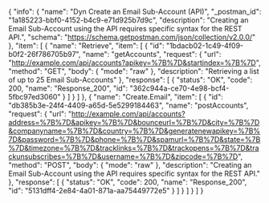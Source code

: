{
  "info": {
    "name": "Dyn Create an Email Sub-Account (API)",
    "_postman_id": "1a185223-bbf0-4152-b4c9-e71d925b7d9c",
    "description": "Creating an Email Sub-Account using the API requires specific syntax for the REST API.",
    "schema": "https://schema.getpostman.com/json/collection/v2.0.0/"
  },
  "item": [
    {
      "name": "Retrieve",
      "item": [
        {
          "id": "1bdacb02-1c49-4f09-b0f2-26f786705b97",
          "name": "getAccounts",
          "request": {
            "url": "http://example.com/api/accounts?apikey=%7B%7D&startindex=%7B%7D",
            "method": "GET",
            "body": {
              "mode": "raw"
            },
            "description": "Retrieving a list of up to 25 Email Sub-Accounts"
          },
          "response": [
            {
              "status": "OK",
              "code": 200,
              "name": "Response_200",
              "id": "362c944a-ce70-4e98-bcf4-5fbc97ed3060"
            }
          ]
        }
      ]
    },
    {
      "name": "Create.Email",
      "item": [
        {
          "id": "db385b3e-24f4-4409-a65d-5e5299184463",
          "name": "postAccounts",
          "request": {
            "url": "http://example.com/api/accounts?address=%7B%7D&apikey=%7B%7D&bounceurl=%7B%7D&city=%7B%7D&companyname=%7B%7D&country=%7B%7D&generatenewapikey=%7B%7D&password=%7B%7D&phone=%7B%7D&spamurl=%7B%7D&state=%7B%7D&timezone=%7B%7D&tracklinks=%7B%7D&trackopens=%7B%7D&trackunsubscribes=%7B%7D&username=%7B%7D&zipcode=%7B%7D",
            "method": "POST",
            "body": {
              "mode": "raw"
            },
            "description": "Creating an Email Sub-Account using the API requires specific syntax for the REST API."
          },
          "response": [
            {
              "status": "OK",
              "code": 200,
              "name": "Response_200",
              "id": "5131dff4-2e84-4a01-871a-aa75449772e5"
            }
          ]
        }
      ]
    }
  ]
}